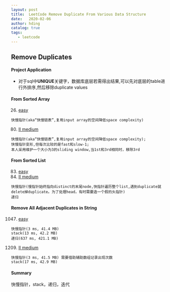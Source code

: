 ```yaml
---
layout: post
title:  LeetCode Remove Duplicate From Various Data Structure
date:   2020-02-06
author: hding
catalog: true
tags:
   - leetcode
---
```

## Remove Duplicates 

#### Project Application
- 对于sql中**UNIQUE**关键字，数据库底层若需得出结果,可以先对底层的table进行外排序,然后移除duplicate values



#### From Sorted Array
26. [easy](https://leetcode.wang/leetCode-26-Remove-Duplicates-from-Sorted-Array.html)  
```
快慢指针(aka“快慢链表”,复用input array的空间降低space complexity)
```

80. [II medium](https://leetcode.wang/leetCode-80-Remove-Duplicates-from-Sorted-ArrayII.html)  
```
快慢指针(aka“快慢链表”,复用input array的空间降低space complexity); 
快慢指针变形,但每次比较的是fast和slow-1;
本人采用维护一个大小为3的sliding window,当1st和3rd相同时，移除3rd
```



#### From Sorted List
83. [easy](https://leetcode.wang/leetCode-83-Remove-Duplicates-from-Sorted-List.html)
82. [II medium](https://leetcode.wang/leetCode-82-Remove-Duplicates-from-Sorted-ListII.html)  
```
快慢指针(慢指针始终指向distinct的末尾node,快指针遍历整个list,遇到duplicate就delete掉duplicate。为了处理head，有时需要造一个假的头指针)
递归
```



#### Remove All Adjacent Duplicates in String
1047. [easy](https://leetcode.com/problems/remove-all-adjacent-duplicates-in-string/discuss/294893/JavaC%2B%2BPython-Two-Pointers-and-Stack-Solution)  
```
快慢指针(3 ms, 41.4 MB)
stack(13 ms, 42.2 MB)
递归(637 ms, 421.1 MB)
```

1209. [II medium](https://leetcode.com/problems/remove-all-adjacent-duplicates-in-string-ii/discuss/392933/JavaC%2B%2BPython-Two-Pointers-and-Stack-Solution)  
```
快慢指针(3 ms, 41.5 MB) 需要借助辅助数组记录出现次数
stack(17 ms, 42.9 MB)
```


#### Summary
快慢指针，stack，递归，迭代


























